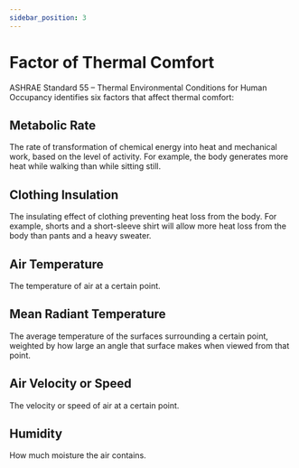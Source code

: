 ```yaml
---
sidebar_position: 3
---
```


# Factor of Thermal Comfort

ASHRAE Standard 55 – Thermal Environmental Conditions for Human Occupancy identifies six factors that
affect thermal comfort:

## Metabolic Rate 
The rate of transformation of chemical energy into heat and mechanical work,
based on the level of activity. For example, the body generates more heat while walking than
while sitting still.
## Clothing Insulation 
The insulating effect of clothing preventing heat loss from the body. For
example, shorts and a short-sleeve shirt will allow more heat loss from the body than pants and a
heavy sweater.
## Air Temperature
The temperature of air at a certain point. 
## Mean Radiant Temperature
The average temperature of the surfaces surrounding a certain point, weighted by how large an angle that 
surface makes when viewed from that point.
## Air Velocity or Speed
The velocity or speed of air at a certain point.
## Humidity
How much moisture the air contains.

